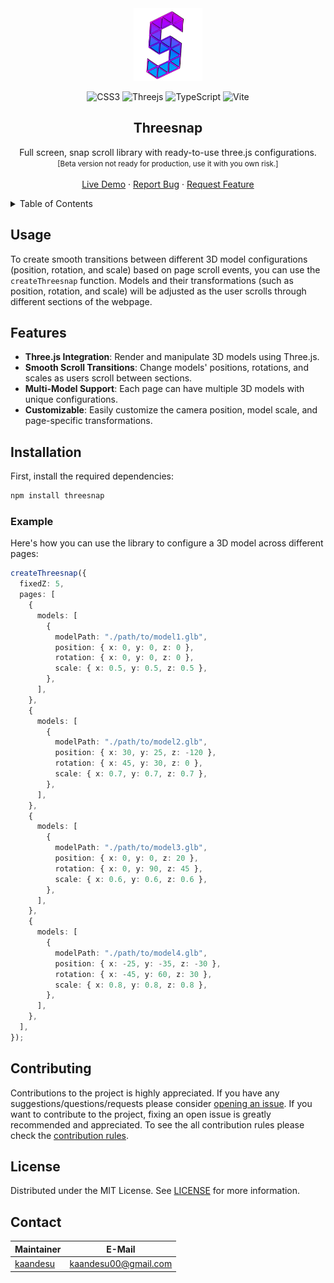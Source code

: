 <!-- PROJECT LOGO -->

<div align="center">
  <a href="https://github.com/kaandesu/threesnap">
    <img src="public/logo.webp" alt="Logo" width="110">
  </a>

<br>
<!-- add tech stack badges below -->

![CSS3](https://img.shields.io/badge/css3-%231572B6.svg?style=for-the-badge&logo=css3&logoColor=white) ![Threejs](https://img.shields.io/badge/threejs-black?style=for-the-badge&logo=three.js&logoColor=white) ![TypeScript](https://img.shields.io/badge/typescript-%23007ACC.svg?style=for-the-badge&logo=typescript&logoColor=white) ![Vite](https://img.shields.io/badge/vite-%23646CFF.svg?style=for-the-badge&logo=vite&logoColor=white) <!-- Title -->

  <h2 align="center">Threesnap</h2>
   <!-- DESCRIPTION -->
  <p align="center">
    Full screen, snap scroll library with ready-to-use three.js configurations.
    <br><small>
     [Beta version not ready for production, use it with you own risk.]
    </small>
    <br />
    <br />
    <!-- CHANGER IT WITH YOUR GITHUB PAGES LINK -->
    <a href="https://kaandesu.github.io/threesnap/#/">Live Demo</a>
    ·<!-- CHANGER IT WITH YOUR GITHUB ISSUES LINK -->
    <a href="https://github.com/kaandesu/threesnap/issues">Report Bug</a>
    ·<!-- CHANGER IT WITH YOUR GITHUB ISSUES LINK -->
    <a href="https://github.com/kaandesu/threesnap/issues">Request Feature</a>
  </p>
</div>

<!-- TABLE OF CONTENTS -->
<details>
  <summary>Table of Contents</summary>
  <ol>
    <li><a href="#usage">Usage</a></li>
    <li><a href="#features">Features</a></li>
    <li><a href="#installation">Installation</a></li>
    <li><a href="#example">Example</a></li>
    <li><a href="#roadmap">Roadmap</a></li>
    <li><a href="#contributing">Contributing</a></li>
    <li><a href="#license">License</a></li>
    <li><a href="#contact">Contact</a></li>
  </ol>
</details>

<!-- USAGE EXAMPLES -->

## Usage

To create smooth transitions between different 3D model configurations (position, rotation, and scale) based on page scroll events, you can use the `createThreesnap` function. Models and their transformations (such as position, rotation, and scale) will be adjusted as the user scrolls through different sections of the webpage.

## Features

- **Three.js Integration**: Render and manipulate 3D models using Three.js.
- **Smooth Scroll Transitions**: Change models' positions, rotations, and scales as users scroll between sections.
- **Multi-Model Support**: Each page can have multiple 3D models with unique configurations.
- **Customizable**: Easily customize the camera position, model scale, and page-specific transformations.

## Installation

First, install the required dependencies:

```bash
npm install threesnap
```

### Example

Here's how you can use the library to configure a 3D model across different pages:

```ts
createThreesnap({
  fixedZ: 5,
  pages: [
    {
      models: [
        {
          modelPath: "./path/to/model1.glb",
          position: { x: 0, y: 0, z: 0 },
          rotation: { x: 0, y: 0, z: 0 },
          scale: { x: 0.5, y: 0.5, z: 0.5 },
        },
      ],
    },
    {
      models: [
        {
          modelPath: "./path/to/model2.glb",
          position: { x: 30, y: 25, z: -120 },
          rotation: { x: 45, y: 30, z: 0 },
          scale: { x: 0.7, y: 0.7, z: 0.7 },
        },
      ],
    },
    {
      models: [
        {
          modelPath: "./path/to/model3.glb",
          position: { x: 0, y: 0, z: 20 },
          rotation: { x: 0, y: 90, z: 45 },
          scale: { x: 0.6, y: 0.6, z: 0.6 },
        },
      ],
    },
    {
      models: [
        {
          modelPath: "./path/to/model4.glb",
          position: { x: -25, y: -35, z: -30 },
          rotation: { x: -45, y: 60, z: 30 },
          scale: { x: 0.8, y: 0.8, z: 0.8 },
        },
      ],
    },
  ],
});
```

<!-- CONTRIBUTING -->

## Contributing

Contributions to the project is highly appreciated. If you have any suggestions/questions/requests please consider [opening an issue](https://github.com/kaandesu/threesnap/issues/new). If you want to contribute to the project, fixing an open issue is greatly recommended and appreciated. To see the all contribution rules please check the [contribution rules](CONTRIBUTING.md).

<!-- LICENSE -->

## License

Distributed under the MIT License. See [LICENSE](LICENSE.md) for more information.

<!-- CONTACT -->

## Contact

| Maintainer                              | E-Mail                 |
| --------------------------------------- | ---------------------- |
| [kaandesu](https://github.com/kaandesu) | <kaandesu00@gmail.com> |
